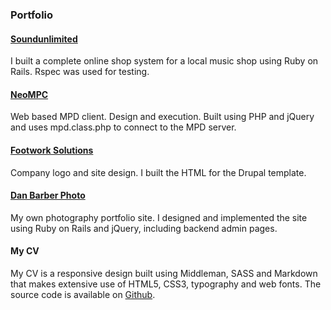 ### Portfolio

#### [Soundunlimited](http://www.soundunlimited.co.uk)

I built a complete online shop system for a local music shop using Ruby on Rails. Rspec was used for testing.

#### [NeoMPC](http://pixelhum.com/neompc)

Web based MPD client. Design and execution. Built using PHP and jQuery and uses mpd.class.php to connect to the MPD server.

#### [Footwork Solutions](http://pixelhum.com/portfolio/footwork/)

Company logo and site design. I built the HTML for the Drupal template.

#### [Dan Barber Photo](http://danbarberphoto.com)

My own photography portfolio site. I designed and implemented the site using Ruby on Rails and jQuery, including backend admin pages.

#### My CV

My CV is a responsive design built using Middleman, SASS and Markdown that makes extensive use of HTML5, CSS3, typography and web fonts. The source code is available on [Github](https://github.com/danbee/cv).
